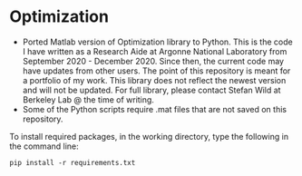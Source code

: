 # Optimization
* Ported Matlab version of Optimization library to Python. This is the code I have written as a Research Aide at Argonne National Laboratory from September 2020 - December 2020. Since then, the current code may have updates from other users. The point of this repository is meant for a portfolio of my work. This library does not reflect the newest version and will not be updated. For full library, please contact Stefan Wild at Berkeley Lab @ the time of writing.
* Some of the Python scripts require .mat files that are not saved on this repository.

To install required packages, in the working directory, type the following in the command line:

```
pip install -r requirements.txt
```
